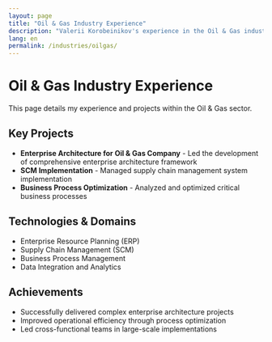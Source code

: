 ```yaml
---
layout: page
title: "Oil & Gas Industry Experience"
description: "Valerii Korobeinikov's experience in the Oil & Gas industry."
lang: en
permalink: /industries/oilgas/
---
```


# Oil & Gas Industry Experience

This page details my experience and projects within the Oil & Gas sector.

## Key Projects

- **Enterprise Architecture for Oil & Gas Company** - Led the development of comprehensive enterprise architecture framework
- **SCM Implementation** - Managed supply chain management system implementation
- **Business Process Optimization** - Analyzed and optimized critical business processes

## Technologies & Domains

- Enterprise Resource Planning (ERP)
- Supply Chain Management (SCM)
- Business Process Management
- Data Integration and Analytics

## Achievements

- Successfully delivered complex enterprise architecture projects
- Improved operational efficiency through process optimization
- Led cross-functional teams in large-scale implementations
